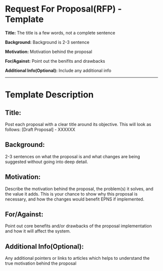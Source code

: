 # Request For Proposal(RFP) - Template 

__Title:__ The title is a few words, not a complete sentence

__Background:__ Background is 2-3 sentence

__Motivation:__ Motivation behind the proposal

__For/Against:__ Point out the benifits and drawbacks
  
__Additional Info(Optional):__ Include any additional info
  
---
  
# Template Description

## Title: 

Post each proposal with a clear title around its objective. This will look as follows: [Draft Proposal] - XXXXXX

## Background: 

2-3 sentences on what the proposal is and what changes are being suggested without going into deep detail.

## Motivation: 

Describe the motivation behind the proposal, the problem(s) it solves, and the value it adds. This is your chance to show why this proposal is necessary, and how the changes would benefit EPNS if implemented.

## For/Against:

Point out core benefits and/or drawbacks of the proposal implementation and how it will affect the system.

## Additional Info(Optional):

Any additional pointers or links to articles which helps to understand the true motivation behind the proposal
